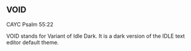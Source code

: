 ## VOID
CAYC Psalm 55:22

VOID stands for Variant of Idle Dark. It is a dark version of the IDLE text editor default theme.
